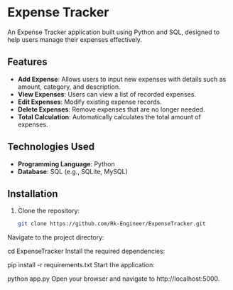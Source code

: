 # Expense Tracker

An Expense Tracker application built using Python and SQL, designed to help users manage their expenses effectively.

## Features

- **Add Expense**: Allows users to input new expenses with details such as amount, category, and description.
- **View Expenses**: Users can view a list of recorded expenses.
- **Edit Expenses**: Modify existing expense records.
- **Delete Expenses**: Remove expenses that are no longer needed.
- **Total Calculation**: Automatically calculates the total amount of expenses.

## Technologies Used

- **Programming Language**: Python
- **Database**: SQL (e.g., SQLite, MySQL)

## Installation

1. Clone the repository:
   ```bash
   git clone https://github.com/Rk-Engineer/ExpenseTracker.git
Navigate to the project directory:


cd ExpenseTracker
Install the required dependencies:

pip install -r requirements.txt
Start the application:

python app.py
Open your browser and navigate to http://localhost:5000.
